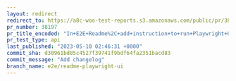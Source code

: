 ```yaml
---
layout: redirect
redirect_to: https://a8c-woo-test-reports.s3.amazonaws.com/public/pr/38197/api/index.html
pr_number: 38197
pr_title_encoded: "In+E2E+Readme%2C+add+instruction+to+run+Playwright+UI+mode"
pr_test_type: api
last_published: "2023-05-10 02:46:31 +0000"
commit_sha: d30961bd85c4527f39741f9bdf64fa2351bacd83
commit_message: "Add changelog"
branch_name: e2e/readme-playwright-ui
---
```

